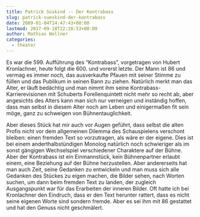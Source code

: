```yaml
---
title: Patrick Süskind -- Der Kontrabass
slug: patrick-sueskind-der-kontrabass
date: 2009-01-04T14:47:43+00:00
lastmod: 2017-09-18T22:28:53+00:00
author: Mathias Wellner
categories:
  - theater
---
```

Es war die 599. Aufführung des &#8220;Kontrabass&#8221;, vorgetragen von Hubert Kronlachner, heute folgt die 600. und vorerst letzte. Der Mann ist 86 und vermag es immer noch, das ausverkaufte Pfauen mit seiner Stimme zu füllen und das Publikum in seinen Bann zu ziehen. Natürlich merkt man das Alter, er läuft bedächtig und man nimmt ihm seine Kontrabass-Karrierevisionen mit Schuberts Forellenquintett nicht mehr so recht ab, aber angesichts des Alters kann man sich nur verneigen und inständig hoffen, dass man selbst in diesem Alter noch am Leben und einigermaßen fit sein möge, ganz zu schweigen von Bühnentauglichkeit.

Aber dieses Stück hat mir auch vor Augen geführt, dass selbst die alten Profis nicht vor dem allgemeinen Dilemma des Schauspielens verschont bleiben: einen fremden Text so vorzutragen, als wäre er der eigene. Dies ist bei einem anderthalbstündigen Monolog natürlich noch schwieriger als im sonst gängigen Wechselspiel verschiedener Charaktere auf der Bühne. Aber der Kontrabass ist ein Einmannstück, kein Bühnenpartner erlaubt einem, eine Beziehung auf der Bühne herzustellen. Aber andererseits hat man auch Zeit, seine Gedanken zu entwickeln und man muss sich alle Gedanken des Stückes zu eigen machen, die Bilder sehen, nach Worten suchen, um dann beim fremden Text zu landen, der zugleich Ausgangspunkt war für das Erarbeiten der inneren Bilder. Oft hatte ich bei Kronlachner den Eindruch, dass er den Text herunter rattert, dass es nicht seine eigenen Worte sind sondern fremde. Aber es sei ihm mit 86 gestattet und hat den Genuss nicht geschmälert.